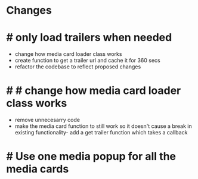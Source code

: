 # Changes

# # only load trailers when needed

- change how media card loader class works
- create function to get a trailer url and cache it for 360 secs
- refactor the codebase to reflect proposed changes

# # # change how media card loader class works

- remove unnecesarry code
- make the media card function to still work so it doesn't cause a break in existing functionality- add a get trailer function which takes a callback

# # Use one media popup for all the media cards
